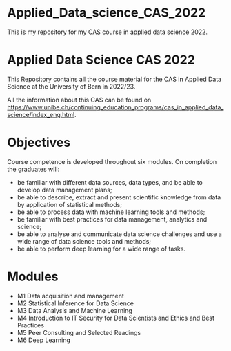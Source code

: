 
# Applied_Data_science_CAS_2022

This is my repository for my CAS course in applied data science 2022.

# Applied Data Science CAS 2022
This Repository contains all the course material for the CAS in Applied Data Science at the University of Bern in 2022/23.

All the information about this CAS can be found on https://www.unibe.ch/continuing_education_programs/cas_in_applied_data_science/index_eng.html. 


# Objectives
Course competence is developed throughout six modules. On completion the graduates will:

- be familiar with different data sources, data types, and be able to develop data management plans;
- be able to describe, extract and present scientific knowledge from data by application of statistical methods;
- be able to process data with machine learning tools and methods;
- be familiar with best practices for data management, analytics and science;
- be able to analyse and communicate data science challenges and use a wide range of data science tools and methods;
- be able to perform deep learning for a wide range of tasks.

# Modules
- M1 Data acquisition and management
- M2 Statistical Inference for Data Science
- M3 Data Analysis and Machine Learning
- M4 Introduction to IT Security for Data Scientists and Ethics and Best Practices
- M5 Peer Consulting and Selected Readings
- M6 Deep Learning
